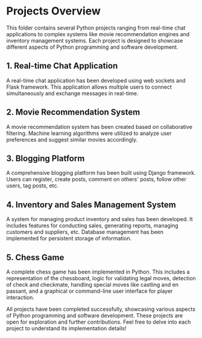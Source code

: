# Projects Overview

This folder contains several Python projects ranging from real-time chat applications to complex systems like movie recommendation engines and inventory management systems. Each project is designed to showcase different aspects of Python programming and software development.

## 1. Real-time Chat Application

A real-time chat application has been developed using web sockets and Flask framework. This application allows multiple users to connect simultaneously and exchange messages in real-time.

## 2. Movie Recommendation System

A movie recommendation system has been created based on collaborative filtering. Machine learning algorithms were utilized to analyze user preferences and suggest similar movies accordingly.

## 3. Blogging Platform

A comprehensive blogging platform has been built using Django framework. Users can register, create posts, comment on others' posts, follow other users, tag posts, etc.

## 4. Inventory and Sales Management System

A system for managing product inventory and sales has been developed. It includes features for conducting sales, generating reports, managing customers and suppliers, etc. Database management has been implemented for persistent storage of information.

## 5. Chess Game

A complete chess game has been implemented in Python. This includes a representation of the chessboard, logic for validating legal moves, detection of check and checkmate, handling special moves like castling and en passant, and a graphical or command-line user interface for player interaction.

All projects have been completed successfully, showcasing various aspects of Python programming and software development. These projects are open for exploration and further contributions. Feel free to delve into each project to understand its implementation details!